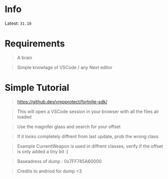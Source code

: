 # Info
Latest: ``31.10``

# Requirements
> A brain

> Simple knowlage of VSCode / any Next editor

# Simple Tutorial
> https://github.dev/vmpprotect/fortnite-sdk/

> This will open a VSCode session in your browser with all the files alr loaded

> Use the magnifer glass and search for your offset

> If it looks completely diffrent from last update, prob the wrong class

> Example CurrentWeapon is used in diffrent classes, verify if the offset is only added a tiny bit :)

> Baseadress of dump : 0x7FF745A60000

> Credits to andriod for dump <3